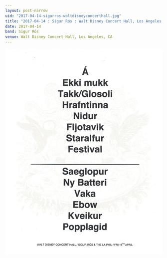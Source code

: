 ```yaml
---
layout: post-narrow
uid: "2017-04-14-sigurros-waltdisneyconcerthall.jpg"
title: "2017-04-14 : Sigur Rós : Walt Disney Concert Hall, Los Angeles, CA"
date: 2017-04-14
band: Sigur Rós
venue: Walt Disney Concert Hall, Los Angeles, CA
---
```


<div class="showcase">
  <img src="/img/2017/04/20170414-SigurRos-WaltDisneyConcertHall.jpg" alt="2017-04-14-sigurros-waltdisneyconcerthall.jpg">
</div>
